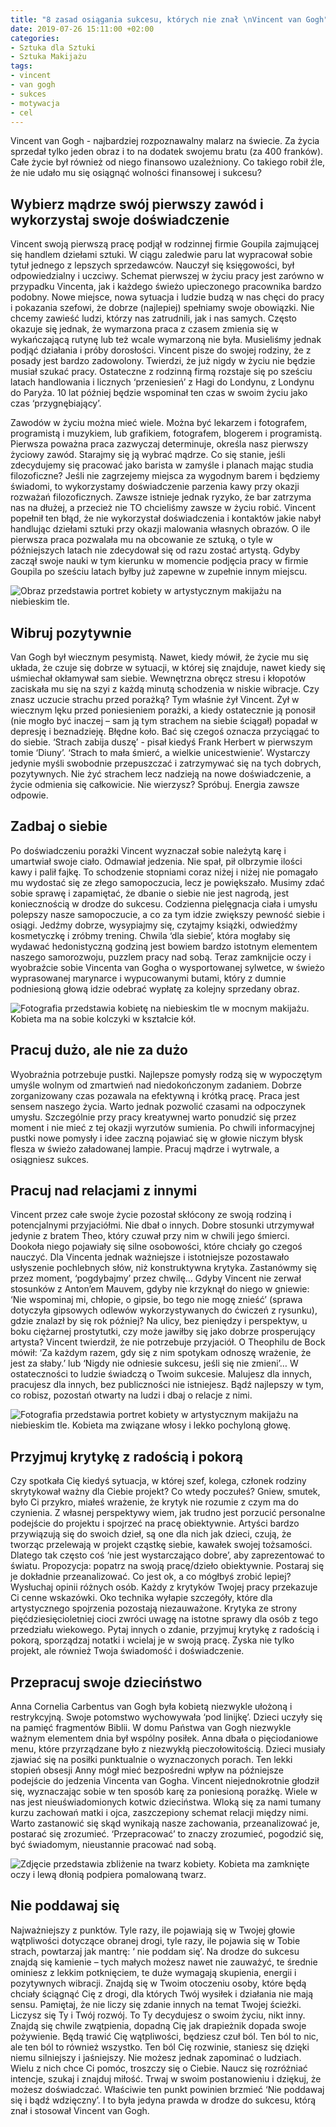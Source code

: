 ```yaml
---
title: "8 zasad osiągania sukcesu, których nie znał \nVincent van Gogh"
date: 2019-07-26 15:11:00 +02:00
categories:
- Sztuka dla Sztuki
- Sztuka Makijażu
tags:
- vincent
- van gogh
- sukces
- motywacja
- cel
---
```


Vincent van Gogh - najbardziej rozpoznawalny malarz na świecie. Za życia sprzedał tylko jeden obraz i to na dodatek swojemu bratu (za 400 franków). Całe życie był również od niego finansowo uzależniony. Co takiego robił źle, że nie udało mu się osiągnąć wolności finansowej i sukcesu? 

## Wybierz mądrze swój pierwszy zawód i wykorzystaj swoje doświadczenie 

Vincent swoją pierwszą pracę podjął w rodzinnej firmie Goupila zajmującej się handlem dziełami sztuki. W ciągu zaledwie paru lat wypracował sobie tytuł jednego z lepszych sprzedawców. Nauczył się księgowości, był odpowiedzialny i uczciwy. Schemat pierwszej w życiu pracy jest zarówno w przypadku Vincenta, jak i każdego świeżo upieczonego pracownika bardzo podobny. Nowe miejsce, nowa sytuacja i ludzie budzą w nas chęci do pracy i pokazania szefowi, że dobrze (najlepiej) spełniamy swoje obowiązki. Nie chcemy zawieść ludzi, którzy nas zatrudnili, jak i nas samych. Często okazuje się jednak, że wymarzona praca z czasem zmienia się w wykańczającą rutynę lub też wcale wymarzoną nie była. Musieliśmy jednak podjąć działania i próby dorosłości. Vincent pisze do swojej rodziny, że z posady jest bardzo zadowolony. Twierdzi, że już nigdy w życiu nie będzie musiał szukać pracy. Ostateczne z rodzinną firmą rozstaje się po sześciu latach handlowania i licznych ‘przeniesień’ z Hagi do Londynu, z Londynu do Paryża. 10 lat później będzie wspominał ten czas w swoim życiu jako czas ‘przygnębiający’. 

Zawodów w życiu można mieć wiele. Można być lekarzem i fotografem, programistą i muzykiem, lub grafikiem, fotografem, blogerem i programistą. Pierwsza poważna praca zazwyczaj determinuje, określa nasz pierwszy życiowy zawód. Starajmy się ją wybrać mądrze. Co się stanie, jeśli zdecydujemy się pracować jako barista w zamyśle i planach mając studia filozoficzne? Jeśli nie zagrzejemy miejsca za wygodnym barem i będziemy świadomi, to wykorzystamy doświadczenie parzenia kawy przy okazji rozważań filozoficznych. Zawsze istnieje jednak ryzyko, że bar zatrzyma nas na dłużej, a przecież nie TO chcieliśmy zawsze w życiu robić. 
Vincent popełnił ten błąd, że nie wykorzystał doświadczenia i kontaktów jakie nabył handlując dziełami sztuki przy okazji malowania własnych obrazów. O ile pierwsza praca pozwalała mu na obcowanie ze sztuką, o tyle w późniejszych latach nie zdecydował się od razu zostać artystą. Gdyby zaczął swoje nauki w tym kierunku w momencie podjęcia pracy w firmie Goupila po sześciu latach byłby już zapewne w zupełnie innym miejscu.

![Obraz przedstawia portret kobiety w artystycznym makijażu na niebieskim tle.](https://assets2.ello.co/uploads/asset/attachment/9946864/ello-optimized-e2e1cbb6.jpg)

## Wibruj pozytywnie

Van Gogh był wiecznym pesymistą. Nawet, kiedy mówił, że życie mu się układa, że czuje się dobrze w sytuacji, w której się znajduje, nawet kiedy się uśmiechał okłamywał sam siebie. Wewnętrzna obręcz stresu i kłopotów zaciskała mu się na szyi z każdą minutą schodzenia w niskie wibracje. Czy znasz uczucie strachu przed porażką? Tym właśnie żył Vincent. Żył w wiecznym lęku przed poniesieniem porażki, a kiedy ostatecznie ją ponosił (nie mogło być inaczej – sam ją tym strachem na siebie ściągał) popadał w depresję i beznadzieję. Błędne koło. Bać się czegoś oznacza przyciągać to do siebie. ‘Strach zabija duszę’ - pisał kiedyś Frank Herbert w pierwszym tomie ‘Diuny’. ‘Strach to mała śmierć, a wielkie unicestwienie’. Wystarczy jedynie myśli swobodnie przepuszczać i zatrzymywać się na tych dobrych, pozytywnych. Nie żyć strachem lecz nadzieją na nowe doświadczenie, a życie odmienia się całkowicie. Nie wierzysz? Spróbuj. Energia zawsze odpowie. 

## Zadbaj o siebie

Po doświadczeniu porażki Vincent wyznaczał sobie należytą karę i umartwiał swoje ciało. Odmawiał jedzenia. Nie spał, pił olbrzymie ilości kawy i palił fajkę. To schodzenie stopniami coraz niżej i niżej nie pomagało mu wydostać się ze złego samopoczucia, lecz je powiększało. Musimy zdać sobie sprawę i zapamiętać, że dbanie o siebie nie jest nagrodą, jest koniecznością w drodze do sukcesu. Codzienna pielęgnacja ciała i umysłu polepszy nasze samopoczucie, a co za tym idzie zwiększy pewność siebie i osiągi. Jedźmy dobrze, wysypiajmy się, czytajmy książki, odwiedźmy kosmetyczkę i zróbmy trening. Chwila ‘dla siebie’, która mogłaby się wydawać hedonistyczną godziną jest bowiem bardzo istotnym elementem naszego samorozwoju, puzzlem pracy nad sobą.
Teraz zamknijcie oczy i wyobraźcie sobie Vincenta van Gogha o wysportowanej sylwetce, w świeżo wyprasowanej marynarce i wypucowanymi butami, który z dumnie podniesioną głową idzie odebrać wypłatę za kolejny sprzedany obraz. 

![Fotografia przedstawia kobietę na niebieskim tle w mocnym makijażu. Kobieta ma na sobie kolczyki w kształcie kół.](https://assets2.ello.co/uploads/asset/attachment/9946865/ello-optimized-c09e4277.jpg)

## Pracuj dużo, ale nie za dużo

Wyobraźnia potrzebuje pustki. Najlepsze pomysły rodzą się w wypoczętym umyśle wolnym od zmartwień nad niedokończonym zadaniem. Dobrze zorganizowany czas pozawala na efektywną i krótką pracę. Praca jest sensem naszego życia. Warto jednak pozwolić czasami na odpoczynek umysłu. Szczególnie przy pracy kreatywnej warto ponudzić się przez moment i nie mieć z tej okazji wyrzutów sumienia. Po chwili informacyjnej pustki nowe pomysły i idee zaczną pojawiać się w głowie niczym błysk flesza w świeżo załadowanej lampie. Pracuj mądrze i wytrwale, a osiągniesz sukces.

## Pracuj nad relacjami z innymi

Vincent przez całe swoje życie pozostał skłócony ze swoją rodziną i potencjalnymi przyjaciółmi. Nie dbał o innych. Dobre stosunki utrzymywał jedynie z bratem Theo, który czuwał przy nim w chwili jego śmierci. Dookoła niego pojawiały się silne osobowości, które chciały go czegoś nauczyć. Dla Vincenta jednak ważniejsze i istotniejsze pozostawało usłyszenie pochlebnych słów, niż konstruktywna krytyka. Zastanówmy się przez moment, ‘pogdybajmy’ przez chwilę…
Gdyby Vincent nie zerwał stosunków z Anton’em Mauvem, gdyby nie krzyknął do niego w gniewie: ‘Nie wspominaj mi, chłopie, o gipsie, bo tego nie mogę znieść’ (sprawa dotyczyła gipsowych odlewów wykorzystywanych do ćwiczeń z rysunku), gdzie znalazł by się rok później? Na ulicy, bez pieniędzy i perspektyw, u boku ciężarnej prostytutki, czy może jawiłby się jako dobrze prosperujący artysta? Vincent twierdził, że nie potrzebuje przyjaciół. O Theophilu de Bock mówił: ‘Za każdym razem, gdy się z nim spotykam odnoszę wrażenie, że jest za słaby.’ lub ‘Nigdy nie odniesie sukcesu, jeśli się nie zmieni’… W ostateczności to ludzie świadczą o Twoim sukcesie. Malujesz dla innych, pracujesz dla innych, bez publiczności nie istniejesz. Bądź najlepszy w tym, co robisz, pozostań otwarty na ludzi i dbaj o relacje z nimi.

![Fotografia przedstawia portret kobiety w artystycznym makijażu na niebieskim tle. Kobieta ma związane włosy i lekko pochyloną głowę.](https://assets0.ello.co/uploads/asset/attachment/9946866/ello-optimized-3c5c12a1.jpg)

## Przyjmuj krytykę z radością i pokorą

Czy spotkała Cię kiedyś sytuacja, w której szef, kolega, członek rodziny skrytykował ważny dla Ciebie projekt? Co wtedy poczułeś? Gniew, smutek, było Ci przykro, miałeś wrażenie, że krytyk nie rozumie z czym ma do czynienia. Z własnej perspektywy wiem, jak trudno jest porzucić personalne podejście do projektu i spojrzeć na pracę obiektywnie. Artyści bardzo przywiązują się do swoich dzieł, są one dla nich jak dzieci, czują, że tworząc przelewają w projekt cząstkę siebie, kawałek swojej tożsamości. Dlatego tak często coś ‘nie jest wystarczająco dobre’, aby zaprezentować to światu.
Propozycja: popatrz na swoją pracę/dzieło obiektywnie. Postaraj się je dokładnie przeanalizować. Co jest ok, a co mógłbyś zrobić lepiej? Wysłuchaj opinii różnych osób. Każdy z krytyków Twojej pracy przekazuje Ci cenne wskazówki. Oko technika wyłapie szczegóły, które dla artystycznego spojrzenia pozostają niezauważone. Krytyka ze strony pięćdziesięcioletniej cioci zwróci uwagę na istotne sprawy dla osób z tego przedziału wiekowego. Pytaj innych o zdanie, przyjmuj krytykę z radością i pokorą, sporządzaj notatki i wcielaj je w swoją pracę. Zyska nie tylko projekt, ale również Twoja świadomość i doświadczenie. 

## Przepracuj swoje dzieciństwo

Anna Cornelia Carbentus van Gogh była kobietą niezwykle ułożoną i restrykcyjną. Swoje potomstwo wychowywała ‘pod linijkę’. Dzieci uczyły się na pamięć fragmentów Biblii. W domu Państwa van Gogh niezwykle ważnym elementem dnia był wspólny posiłek. Anna dbała o pięciodaniowe menu, które przyrządzane było z niezwykłą pieczołowitością. Dzieci musiały zjawiać się na posiłki punktualnie o wyznaczonych porach. Ten lekki stopień obsesji Anny mógł mieć bezpośredni wpływ na późniejsze podejście do jedzenia Vincenta van Gogha. Vincent niejednokrotnie głodził się, wyznaczając sobie w ten sposób karę za poniesioną porażkę. Wiele w nas jest nieuświadomionych kotwic dzieciństwa. Wloką się za nami tumany kurzu zachowań matki i ojca, zaszczepiony schemat relacji między nimi. Warto zastanowić się skąd wynikają nasze zachowania, przeanalizować je, postarać się zrozumieć. ‘Przepracować’ to znaczy zrozumieć, pogodzić się, być świadomym, nieustannie pracować nad sobą.

![Zdjęcie przedstawia zbliżenie na twarz kobiety. Kobieta ma zamknięte oczy i lewą dłonią podpiera pomalowaną twarz.](https://assets1.ello.co/uploads/asset/attachment/9946867/ello-optimized-0ae823d5.jpg)

## Nie poddawaj się

Najważniejszy z punktów. Tyle razy, ile pojawiają się w Twojej głowie wątpliwości dotyczące obranej drogi, tyle razy, ile pojawia się w Tobie strach, powtarzaj jak mantrę: ‘ nie poddam się’. Na drodze do sukcesu znajdą się kamienie – tych małych możesz nawet nie zauważyć, te średnie ominiesz z lekkim potknięciem, te duże wymagają skupienia, energii i pozytywnych wibracji. Znajdą się w Twoim otoczeniu osoby, które będą chciały ściągnąć Cię z drogi, dla których Twój wysiłek i działania nie mają sensu. Pamiętaj, że nie liczy się zdanie innych na temat Twojej ścieżki. Liczysz się Ty i Twój rozwój. To Ty decydujesz o swoim życiu, nikt inny. Znajdą się chwile zwątpienia, dopadną Cię jak drapieżnik dopada swoje pożywienie. Będą trawić Cię wątpliwości, będziesz czuł ból. Ten ból to nic, ale ten ból to również wszystko. Ten ból Cię rozwinie, staniesz się dzięki niemu silniejszy i jaśniejszy. Nie możesz jednak zapominać o ludziach. Wielu z nich chce Ci pomóc, troszczy się o Ciebie. Naucz się rozróżniać intencje, szukaj i znajduj miłość. Trwaj w swoim postanowieniu i dziękuj, że możesz doświadczać. Właściwie ten punkt powinien brzmieć ‘Nie poddawaj się i bądź wdzięczny’.
I to była jedyna prawda w drodze do sukcesu, którą znał i stosował Vincent van Gogh.
